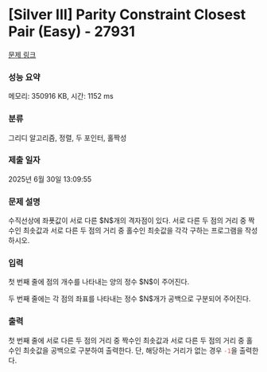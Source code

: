 # [Silver III] Parity Constraint Closest Pair (Easy) - 27931 

[문제 링크](https://www.acmicpc.net/problem/27931) 

### 성능 요약

메모리: 350916 KB, 시간: 1152 ms

### 분류

그리디 알고리즘, 정렬, 두 포인터, 홀짝성

### 제출 일자

2025년 6월 30일 13:09:55

### 문제 설명

<p>수직선상에 좌푯값이 서로 다른 $N$개의 격자점이 있다. 서로 다른 두 점의 거리 중 짝수인 최솟값과 서로 다른 두 점의 거리 중 홀수인 최솟값을 각각 구하는 프로그램을 작성하시오.</p>

### 입력 

 <p>첫 번째 줄에 점의 개수를 나타내는 양의 정수 $N$이 주어진다.</p>

<p>두 번째 줄에는 각 점의 좌표를 나타내는 정수 $N$개가 공백으로 구분되어 주어진다. </p>

### 출력 

 <p>첫 번째 줄에 서로 다른 두 점의 거리 중 짝수인 최솟값과 서로 다른 두 점의 거리 중 홀수인 최솟값을 공백으로 구분하여 출력한다. 단, 해당하는 거리가 없는 경우 <span style="color:#e74c3c;"><code>-1</code></span>을 출력한다.</p>

